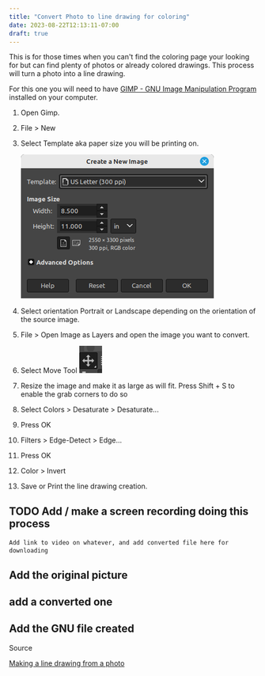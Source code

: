 ```yaml
---
title: "Convert Photo to line drawing for coloring"
date: 2023-08-22T12:13:11-07:00
draft: true
---
```


This is for those times when you can't find the coloring page your looking for but can find plenty of photos or already colored drawings. This process will turn a photo into a line drawing.


For this one you will need to have [GIMP - GNU Image Manipulation Program](https://www.gimp.org/downloads/) installed on your computer.

1. Open Gimp.
2. File > New
3. Select Template aka paper size you will be printing on. 
   
   ![Select Template Size and orientation](CreateNewImage.png)

4. Select orientation Portrait or Landscape depending on the orientation of the source image.
5. File > Open Image as Layers and open the image you want to convert.
6. Select Move Tool ![Move Tool](MoveTool.png)
7. Resize the image and make it as large as will fit. Press Shift + S to enable the grab corners to do so
8.  Select Colors > Desaturate > Desaturate...
9.  Press OK
10. Filters > Edge-Detect > Edge...
11. Press OK
12. Color > Invert
13. Save or Print the line drawing creation.

## TODO Add / make a screen recording doing this process
    Add link to video on whatever, and add converted file here for downloading

## Add the original picture

## add a converted one

## Add the GNU file created



Source 

[Making a line drawing from a photo](https://www.reddit.com/r/GIMP/comments/edjrzn/making_a_line_drawing_from_a_photo/)